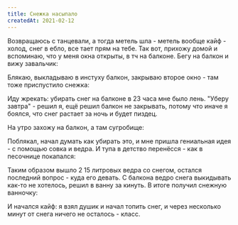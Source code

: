 ```yaml
---
title: Снежка насыпало
createdAt: 2021-02-12
---
```


Возвращаюсь с танцевали, а тогда метель шла - метель вообще кайф - холод, снег в ебло, все тает прям на тебе. Так вот,
прихожу домой и вспоминаю, что у меня окна открыты, в тч на балконе. Бегу на балкон и вижу завальчик:

<img-row :images="['/cool-story/small/snow-1.jpg']"/>

Блякаю, выкладываю в инстуху балкон, закрываю второе окно - там тоже приспустило снежка:

<img-row :images="['/cool-story/small/snow-2.jpg']"/>

Иду жрекать: убирать снег на балконе в 23 часа мне было лень.
"Уберу завтра" - решил я, ещё решил балкон не закрывать, потому что иначе я боялся, что снег растает за ночь и будет
пиздец.

На утро захожу на балкон, а там сугробище:

<img-row :images="['/cool-story/small/snow-3.jpg']"/>

Поблякал, начал думать как убирать это, и мне пришла гениальная идея - с помощью совка и ведра. И тупа в детство
перенёсся - как в песочнице покапался:

<img-row :images="['/cool-story/small/snow-4.jpg']"/>

Таким образом вышло 2 15 литровых ведра со снегом, остался последний вопрос - куда его девать. С балкона ведро снега
выкидывать как-то не хотелось, решил в ванну за кинуть. В итоге получил снежную ванночку:

<img-row :images="['/cool-story/small/snow-5.jpg']"/>

И начался кайф: я взял душик и начал топить снег, и через несколько минут от снега ничего не осталось - класс.

